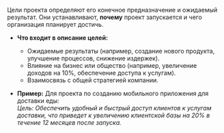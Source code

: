 
Цели проекта определяют его конечное предназначение и ожидаемый результат. Они устанавливают, **почему** проект запускается и чего организация планирует достичь.

- **Что входит в описание целей:**
    
    - Ожидаемые результаты (например, создание нового продукта, улучшение процессов, снижение издержек).
    - Влияние на бизнес или общество (например, увеличение доходов на 10%, обеспечение доступа к услугам).
    - Взаимосвязь с общей стратегией компании.
- **Пример:** Для проекта по созданию мобильного приложения для доставки еды:  
    _Цель: Обеспечить удобный и быстрый доступ клиентов к услугам доставки, что приведет к увеличению клиентской базы на 20% в течение 12 месяцев после запуска._
    